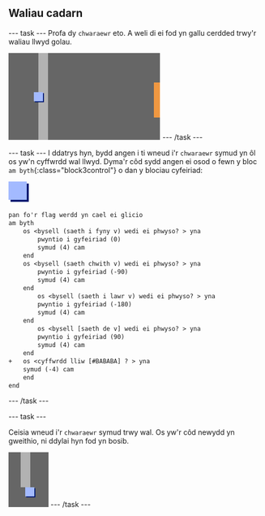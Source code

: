 ## Waliau cadarn

--- task --- Profa dy `chwaraewr` eto. A weli di ei fod yn gallu cerdded trwy'r waliau llwyd golau.

![sgrinlun](images/world-walls.png) --- /task ---

--- task --- I ddatrys hyn, bydd angen i ti wneud i'r `chwaraewr` symud yn ôl os yw'n cyffwrdd wal llwyd. Dyma'r côd sydd angen ei osod o fewn y bloc `am byth`{:class="block3control"} o dan y blociau cyfeiriad:

![chwaraewr](images/player.png)

```blocks3
pan fo'r flag werdd yn cael ei glicio
am byth 
    os <bysell (saeth i fyny v) wedi ei phwyso? > yna 
        pwyntio i gyfeiriad (0)
        symud (4) cam
    end
    os <bysell (saeth chwith v) wedi ei phwyso? > yna 
        pwyntio i gyfeiriad (-90)
        symud (4) cam
    end
        os <bysell (saeth i lawr v) wedi ei phwyso? > yna 
        pwyntio i gyfeiriad (-180)
        symud (4) cam
    end
        os <bysell [saeth de v] wedi ei phwyso? > yna 
        pwyntio i gyfeiriad (90)
        symud (4) cam
    end
+   os <cyffwrdd lliw [#BABABA] ? > yna 
    symud (-4) cam
    end
end
```

--- /task ---

--- task ---

Ceisia wneud i'r `chwaraewr` symud trwy wal. Os yw'r côd newydd yn gweithio, ni ddylai hyn fod yn bosib.

![sgrinlun](images/world-walls-test.png) --- /task ---